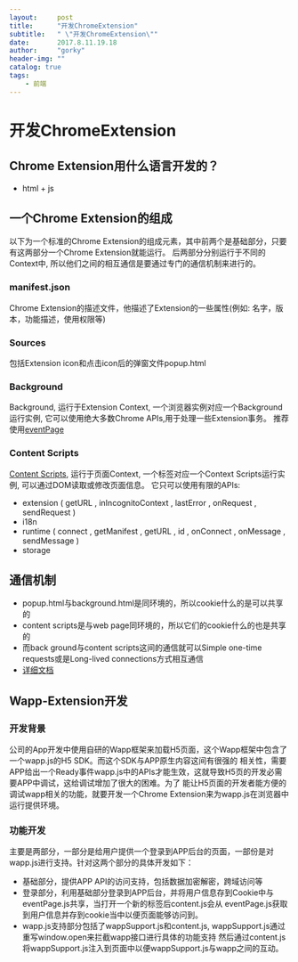 ```yaml
---
layout:     post
title:      "开发ChromeExtension"
subtitle:   " \"开发ChromeExtension\""
date:       2017.8.11.19.18
author:     "gorky"
header-img: ""
catalog: true
tags:
    - 前端
---
```


# 开发ChromeExtension

## Chrome Extension用什么语言开发的？
*   html + js

## 一个Chrome Extension的组成
以下为一个标准的Chrome Extension的组成元素，其中前两个是基础部分，只要有这两部分一个Chrome Extension就能运行。
后两部分分别运行于不同的Context中, 所以他们之间的相互通信是要通过专门的通信机制来进行的。
### manifest.json
Chrome Extension的描述文件，他描述了Extension的一些属性(例如: 名字，版本，功能描述，使用权限等)
### Sources
包括Extension icon和点击icon后的弹窗文件popup.html
### Background
Background, 运行于Extension Context, 一个浏览器实例对应一个Background运行实例, 它可以使用绝大多数Chrome APIs,用于处理一些Extension事务。
推荐使用[eventPage](https://developer.chrome.com/extensions/event_pages)
### Content Scripts
[Content Scripts](https://developer.chrome.com/extensions/content_scripts), 运行于页面Context, 一个标签对应一个Context Scripts运行实例, 可以通过DOM读取或修改页面信息。
它只可以使用有限的APIs:
*   extension ( getURL , inIncognitoContext , lastError , onRequest , sendRequest )
*   i18n
*   runtime ( connect , getManifest , getURL , id , onConnect , onMessage , sendMessage )
*   storage

## 通信机制
*   popup.html与background.html是同环境的，所以cookie什么的是可以共享的
*   content scripts是与web page同环境的，所以它们的cookie什么的也是共享的
*   而back ground与content scripts这间的通信就可以Simple one-time requests或是Long-lived connections方式相互通信
*   [详细文档](https://developer.chrome.com/extensions/messaging)

## Wapp-Extension开发
### 开发背景
公司的App开发中使用自研的Wapp框架来加载H5页面，这个Wapp框架中包含了一个wapp.js的H5 SDK。而这个SDK与APP原生内容这间有很强的
相关性，需要APP给出一个Ready事件wapp.js中的APIs才能生效，这就导致H5页的开发必需要APP中调试，这给调试增加了很大的困难。为了
能让H5页面的开发者能方便的调试wapp相关的功能，就要开发一个Chrome Extension来为wapp.js在浏览器中运行提供环境。
### 功能开发
主要是两部分，一部分是给用户提供一个登录到APP后台的页面，一部份是对wapp.js进行支持。针对这两个部分的具体开发如下：
*   基础部分，提供APP API的访问支持，包括数据加密解密，跨域访问等
*   登录部分，利用基础部分登录到APP后台，并将用户信息存到Cookie中与eventPage.js共享，当打开一个新的标签后content.js会从
eventPage.js获取到用户信息并存到cookie当中以便页面能够访问到。
*   wapp.js支持部分包括了wappSupport.js和content.js, wappSupport.js通过重写window.open来拦截wapp接口进行具体的功能支持
然后通过content.js将wappSupport.js注入到页面中以便wappSupport.js与wapp之间的互动。